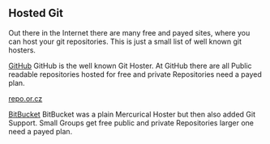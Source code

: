 ## Hosted Git ##

Out there in the Internet there are many free and payed sites, where you
can host your git repositories.
This is just a small list of well known git hosters.

[GitHub](http://github.com/)
GitHub is the well known Git Hoster. At GitHub there are all Public
readable repositories hosted for free and private Repositories need a
payed plan.

[repo.or.cz](http://repo.or.cz/)

[BitBucket](https://bitbucket.org/)
BitBucket was a plain Mercurical Hoster but then also added Git Support.
Small Groups get free public and private Repositories larger one need a
payed plan.
